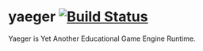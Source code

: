 # yaeger [![Build Status](https://travis-ci.org/meronbrouwer/yaeger.svg?branch=master)](https://travis-ci.org/meronbrouwer/yaeger)

Yaeger is Yet Another Educational Game Engine Runtime. 